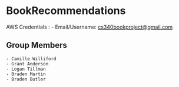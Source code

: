 # BookRecommendations
AWS Credentials :
    - Email/Username: cs340bookproject@gmail.com
## Group Members
    - Camille Williford
    - Grant Anderson
    - Logan Tillman
    - Braden Martin
    - Braden Butler